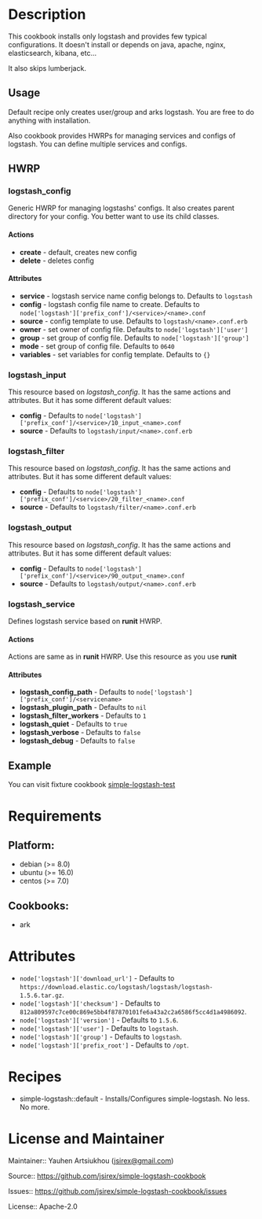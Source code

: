 # Description

This cookbook installs only logstash and provides few typical configurations.
It doesn't install or depends on java, apache, nginx, elasticsearch, kibana, etc...

It also skips lumberjack.

## Usage

Default recipe only creates user/group and arks logstash.
You are free to do anything with installation.

Also cookbook provides HWRPs for managing services and configs of logstash.
You can define multiple services and configs.

## HWRP

### logstash\_config

Generic HWRP for managing logstashs' configs. It also creates parent directory for your config.
You better want to use its child classes.

#### Actions

- **create** - default, creates new config
- **delete** - deletes config

#### Attributes

- **service** - logstash service name config belongs to. Defaults to `logstash`
- **config** - logstash config file name to create. Defaults to `node['logstash']['prefix_conf']/<service>/<name>.conf`
- **source** - config template to use. Defaults to `logstash/<name>.conf.erb`
- **owner** - set owner of config file. Defaults to `node['logstash']['user']`
- **group** - set group of config file. Defaults to `node['logstash']['group']`
- **mode** - set group of config file. Defaults to `0640`
- **variables** - set variables for config template. Defaults to `{}`

### logstash\_input

This resource based on *logstash\_config*. It has the same actions and attributes.
But it has some different default values:

- **config** - Defaults to `node['logstash']['prefix_conf']/<service>/10_input_<name>.conf`
- **source** - Defaults to `logstash/input/<name>.conf.erb`

### logstash\_filter

This resource based on *logstash\_config*. It has the same actions and attributes.
But it has some different default values:

- **config** - Defaults to `node['logstash']['prefix_conf']/<service>/20_filter_<name>.conf`
- **source** - Defaults to `logstash/filter/<name>.conf.erb`

### logstash\_output

This resource based on *logstash\_config*. It has the same actions and attributes.
But it has some different default values:

- **config** - Defaults to `node['logstash']['prefix_conf']/<service>/90_output_<name>.conf`
- **source** - Defaults to `logstash/output/<name>.conf.erb`

### logstash\_service

Defines logstash service based on **runit** HWRP.

#### Actions

Actions are same as in **runit** HWRP. Use this resource as you use **runit**

#### Attributes

- **logstash\_config\_path** - Defaults to `node['logstash']['prefix_conf']/<servicename>`
- **logstash\_plugin\_path** - Defaults to `nil`
- **logstash\_filter\_workers** - Defaults to `1`
- **logstash\_quiet** - Defaults to `true`
- **logstash\_verbose** - Defaults to `false`
- **logstash\_debug** - Defaults to `false`

## Example

You can visit fixture cookbook [simple-logstash-test](test/fixtures/cookbooks/simple-logstash-test)

# Requirements

## Platform:

* debian (>= 8.0)
* ubuntu (>= 16.0)
* centos (>= 7.0)

## Cookbooks:

* ark

# Attributes

* `node['logstash']['download_url']` -  Defaults to `https://download.elastic.co/logstash/logstash/logstash-1.5.6.tar.gz`.
* `node['logstash']['checksum']` -  Defaults to `812a809597c7ce00c869e5bb4f87870101fe6a43a2c2a6586f5cc4d1a4986092`.
* `node['logstash']['version']` -  Defaults to `1.5.6`.
* `node['logstash']['user']` -  Defaults to `logstash`.
* `node['logstash']['group']` -  Defaults to `logstash`.
* `node['logstash']['prefix_root']` -  Defaults to `/opt`.

# Recipes

* simple-logstash::default - Installs/Configures simple-logstash. No less. No more.

# License and Maintainer

Maintainer:: Yauhen Artsiukhou (<jsirex@gmail.com>)

Source:: https://github.com/jsirex/simple-logstash-cookbook

Issues:: https://github.com/jsirex/simple-logstash-cookbook/issues

License:: Apache-2.0
